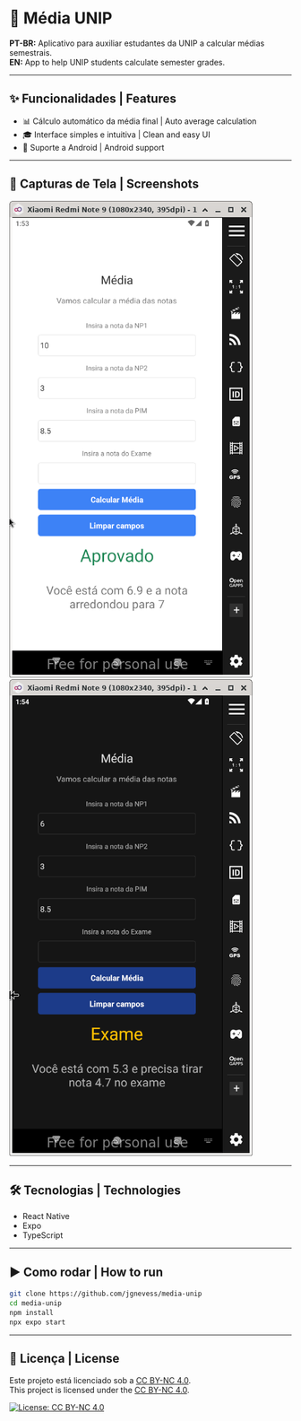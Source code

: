 # 📱 Média UNIP

**PT-BR:** Aplicativo para auxiliar estudantes da UNIP a calcular médias semestrais.  
**EN:** App to help UNIP students calculate semester grades.

---

## ✨ Funcionalidades | Features

- 📊 Cálculo automático da média final | Auto average calculation  
- 🎓 Interface simples e intuitiva | Clean and easy UI  
- 📱 Suporte a Android | Android support  

---

## 📸 Capturas de Tela | Screenshots

![LightScreenshot](screenshots/lightsc.png)
![DarkScreenshot](screenshots/darksc.png)

---
## 🛠️ Tecnologias | Technologies

- React Native  
- Expo  
- TypeScript  

---

## ▶️ Como rodar | How to run

```bash
git clone https://github.com/jgnevess/media-unip
cd media-unip
npm install
npx expo start
```

---

## 📄 Licença | License

Este projeto está licenciado sob a [CC BY-NC 4.0](https://creativecommons.org/licenses/by-nc/4.0/).  
This project is licensed under the [CC BY-NC 4.0](https://creativecommons.org/licenses/by-nc/4.0/).

[![License: CC BY-NC 4.0](https://licensebuttons.net/l/by-nc/4.0/88x31.png)](https://creativecommons.org/licenses/by-nc/4.0/)
